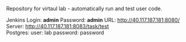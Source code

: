 Repository for virtaul lab - automatically run and test user code.

Jenkins Login: **admin** Password: **admin** URL: http://40.117.187.181:8080/  
Server: http://40.117.187.181:8083/task/test  
Postgres: user: lab password: password  
